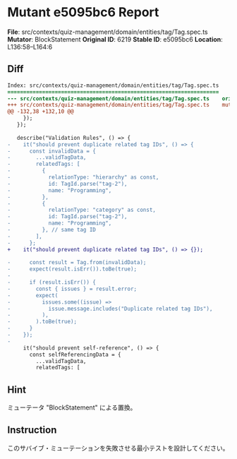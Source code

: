 # Mutant e5095bc6 Report

**File**: src/contexts/quiz-management/domain/entities/tag/Tag.spec.ts
**Mutator**: BlockStatement
**Original ID**: 6219
**Stable ID**: e5095bc6
**Location**: L136:58–L164:6

## Diff

```diff
Index: src/contexts/quiz-management/domain/entities/tag/Tag.spec.ts
===================================================================
--- src/contexts/quiz-management/domain/entities/tag/Tag.spec.ts	original
+++ src/contexts/quiz-management/domain/entities/tag/Tag.spec.ts	mutated #6219
@@ -132,38 +132,10 @@
     });
   });
 
   describe("Validation Rules", () => {
-    it("should prevent duplicate related tag IDs", () => {
-      const invalidData = {
-        ...validTagData,
-        relatedTags: [
-          {
-            relationType: "hierarchy" as const,
-            id: TagId.parse("tag-2"),
-            name: "Programming",
-          },
-          {
-            relationType: "category" as const,
-            id: TagId.parse("tag-2"),
-            name: "Programming",
-          }, // same tag ID
-        ],
-      };
+    it("should prevent duplicate related tag IDs", () => {});
 
-      const result = Tag.from(invalidData);
-      expect(result.isErr()).toBe(true);
-
-      if (result.isErr()) {
-        const { issues } = result.error;
-        expect(
-          issues.some((issue) =>
-            issue.message.includes("Duplicate related tag IDs"),
-          ),
-        ).toBe(true);
-      }
-    });
-
     it("should prevent self-reference", () => {
       const selfReferencingData = {
         ...validTagData,
         relatedTags: [
```

## Hint

ミューテータ "BlockStatement" による置換。

## Instruction

このサバイブ・ミューテーションを失敗させる最小テストを設計してください。

